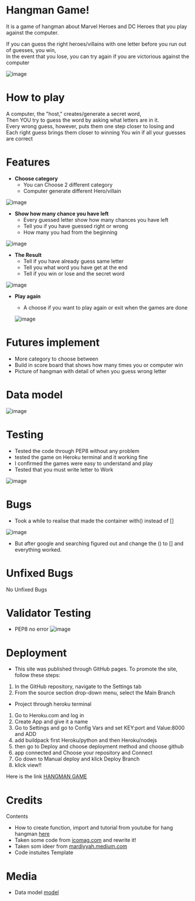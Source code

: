 # Hangman Game!
It is a game of hangman about Marvel Heroes and DC Heroes that you play against the computer. <br />

If you can guess the right heroes/villains with one letter before you run out of guesses, you win, <br />
In the event that you lose, you can try again if you are victorious against the computer

![image](./views/screens/olikask.PNG)

# How to play
A computer, the "host," creates/generate a secret word, <br />
Then YOU try to guess the word by asking what letters are in it. <br />
Every wrong guess, however, puts them one step closer to losing and <br />
Each right guess brings them closer to winning
You win if all your guesses are correct

# Features
- __Choose category__
  * You can Choose 2 different category
  * Computer generate different Hero/villain

![image](./views/screens/feature1.PNG)

- __Show how many chance you have left__
  * Every guessed letter show how many chances you have left
  * Tell you if you have guessed right or wrong
  * How many you had from the beginning

![image](./views/screens/feature2.PNG)

- __The Result__
  * Tell if you have already guess same letter
  * Tell you what word you have get at the end
  * Tell if you win or lose and the secret word

![image](./views/screens/result.PNG) 

- __Play again__
  * A choose if you want to play again or exit when the games are done

  
  ![image](./views/screens/playagain.PNG) 



# Futures implement
  * More category to choose between
  * Build in score board that shows how many times you or computer win
  * Picture of hangman with detail of when you guess wrong letter


# Data model
  ![image](./views/screens/datamodel.PNG) 


# Testing

- Tested the code through PEP8 without any problem
- tested the game on Heroku terminal and it working fine
- I confirmed the games were easy to understand and play
- Tested that you must write letter to Work 

![image](./views/screens/testing.PNG)

# Bugs
- Took a while to realise that made the container with() instead of []

![image](./views/screens/misstake.PNG) 

- But after google and searching figured out and change the () to [] and everything worked.


# Unfixed Bugs
No Unfixed Bugs

# Validator Testing
- PEP8 no error
![image](./views/screens/pep8.PNG) 


# Deployment
- This site was published through GitHub pages. To promote the site, follow these steps:
1. In the GitHub repository, navigate to the Settings tab
2. From the source section drop-down menu, select the Main Branch


- Project through heroku terminal
1. Go to Heroku.com and log in
2. Create App and give it a name
3. Go to Settings and go to Config Vars and set KEY:port and Value:8000 and ADD
4. add buildpack first Heroku/python and then Heroku/nodejs
5. then go to Deploy and choose deployment method and choose github
6. app connected and Choose your repository and Connect
7. Go down to Manual deploy and klick Deploy Branch 
8. klick view!!

Here is the link [HANGMAN GAME](https://hangman2odd.herokuapp.com/)


# Credits

Contents 
- How to create function, import and tutorial from youtube for hang hangman [here](https://www.youtube.com/watch?v=OSdpbA-oL_g)
- Taken some code from [icomag.com](https://icodemag.com/creating-a-simple-hangman-game-in-python/) and rewrite it!
- Taken som ideer from [mardiyyah.medium.com](https://mardiyyah.medium.com/a-simple-hangman-learnpythonthroughprojects-series-10-fedda58741b)
- Code instuites Template

# Media
- Data model [model](https://www.clear.rice.edu/comp212/08-spring/labs/06/)


